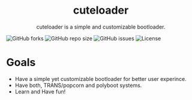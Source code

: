 <div align="center">
  
# cuteloader

</div>

<div align="center">
  
cuteloader is a simple and customizable bootloader.
</div>

![GitHub forks](https://img.shields.io/github/forks/popcorn-kernel/cuteloader)
![GitHub repo size](https://img.shields.io/github/repo-size/popcorn-kernel/cuteloader)
![GitHub issues](https://img.shields.io/github/issues/popcorn-kernel/cuteloader)
![License](https://img.shields.io/github/license/popcorn-kernel/cuteloader)

# Goals
- Have a simple yet customizable bootloader for better user experince.
- Have both, TRANS/popcorn and polyboot systems.
- Learn and Have fun!
